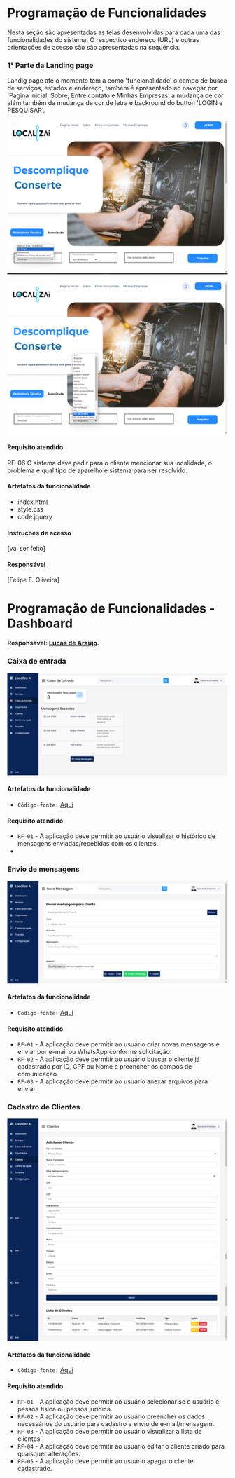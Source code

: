 # Programação de Funcionalidades

Nesta seção são apresentadas as telas desenvolvidas para cada uma das funcionalidades do sistema. O respectivo endereço (URL) e outras orientações de acesso são são apresentadas na sequência.

### 1° Parte da Landing page

Landig page até o momento tem a como 'funcionalidade' o campo de busca de serviços, estados e endereço,
também é apresentado ao navegar por 'Pagina inicial, Sobre, Entre contato e Minhas Empresas' a mudança de cor além também da mudança de cor de letra e backround do button 'LOGIN e PESQUISAR'.

![Landing page](https://github.com/ICEI-PUC-Minas-PMV-ADS/pmv-ads-2024-1-e1-proj-web-t3-localiza-ai/blob/main/documentos/img/Captura%20de%20Tela%20(72).png)

![Landing page](https://github.com/ICEI-PUC-Minas-PMV-ADS/pmv-ads-2024-1-e1-proj-web-t3-localiza-ai/blob/main/documentos/img/Captura%20de%20Tela%20(73).png)

#### Requisito atendido

RF-06	O sistema deve pedir para o cliente mencionar sua localidade, o problema e qual tipo de aparelho e sistema para ser resolvido.


#### Artefatos da funcionalidade

- index.html
- style.css
- code.jquery

#### Instruções de acesso

[vai ser feito]


#### Responsável

[Felipe F. Oliveira]


# Programação de Funcionalidades - Dashboard
#### Responsável: [Lucas de Araújo](https://github.com/lucas-arl).
### Caixa de entrada

![1-caixa de entrada](https://github.com/ICEI-PUC-Minas-PMV-ADS/pmv-ads-2024-1-e1-proj-web-t3-localiza-ai/blob/c4bd24d11860e9a5eb2a95298b45b343f12a9f9c/codigo-fonte/dashboard/images/Tela%2002%20-%20Caixa%20de%20Entrada.png)
#### Artefatos da funcionalidade
- `Código-fonte:` [Aqui](https://github.com/ICEI-PUC-Minas-PMV-ADS/pmv-ads-2024-1-e1-proj-web-t3-localiza-ai/tree/80fcf705932b5d7068e8eac2982775933fda948d/codigo-fonte/dashboard/caixa%20de%20entrada)
#### Requisito atendido
- `RF-01` - A aplicação deve permitir ao usuário visualizar o histórico de mensagens enviadas/recebidas com os clientes.
- 
### Envio de mensagens
![2-nova mensagem](https://github.com/ICEI-PUC-Minas-PMV-ADS/pmv-ads-2024-1-e1-proj-web-t3-localiza-ai/blob/c4bd24d11860e9a5eb2a95298b45b343f12a9f9c/codigo-fonte/dashboard/images/Tela%2003%20-%20Enviar%20mensagem.png)
#### Artefatos da funcionalidade
- `Código-fonte:` [Aqui](https://github.com/ICEI-PUC-Minas-PMV-ADS/pmv-ads-2024-1-e1-proj-web-t3-localiza-ai/tree/80fcf705932b5d7068e8eac2982775933fda948d/codigo-fonte/dashboard/nova%20mensagem)
#### Requisito atendido
- `RF-01` - A aplicação deve permitir ao usuário criar novas mensagens e enviar por e-mail ou WhatsApp conforme solicitação.
- `RF-02` - A aplicação deve permitir ao usuário buscar o cliente já cadastrado por ID, CPF ou Nome e preencher os campos de comunicação.
- `RF-03` - A aplicação deve permitir ao usuário anexar arquivos para enviar.

 ### Cadastro de Clientes
 ![3-cadastro de clientes](https://github.com/ICEI-PUC-Minas-PMV-ADS/pmv-ads-2024-1-e1-proj-web-t3-localiza-ai/blob/c4bd24d11860e9a5eb2a95298b45b343f12a9f9c/codigo-fonte/dashboard/images/Tela%2004%20-%20Clientes.png)
#### Artefatos da funcionalidade
- `Código-fonte:` [Aqui](https://github.com/ICEI-PUC-Minas-PMV-ADS/pmv-ads-2024-1-e1-proj-web-t3-localiza-ai/tree/80fcf705932b5d7068e8eac2982775933fda948d/codigo-fonte/dashboard/clientes)
#### Requisito atendido
- `RF-01` - A aplicação deve permitir ao usuário selecionar se o usuário é pessoa física ou pessoa jurídica.
- `RF-02` - A aplicação deve permitir ao usuário preencher os dados necessários do usuário para cadastro e envio de e-mail/mensagem.
- `RF-03` - A aplicação deve permitir ao usuário visualizar a lista de clientes.
- `RF-04` - A aplicação deve permitir ao usuário editar o cliente criado para quaisquer alterações.
- `RF-05` - A aplicação deve permitir ao usuário apagar o cliente cadastrado. 
